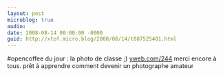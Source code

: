 ```yaml
---
layout: post
microblog: true
audio: 
date: 2008-08-14 00:00:00 -0000
guid: http://xtof.micro.blog/2008/08/14/t887525401.html
---
```

#opencoffee du jour : la photo de classe ;) [yweb.com/244](http://yweb.com/244) merci encore à tous. prêt à apprendre comment devenir un photographe amateur
